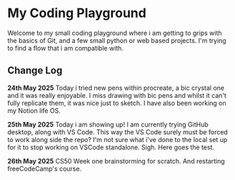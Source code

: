 # My Coding Playground
Welcome to my small coding playground where i am getting to grips with the basics of Git, and a few small python or web based projects. I'm trying to find a flow that i am compatible with.

## Change Log

 **24th May 2025**
Today i tried new pens within procreate, a bic crystal one and it was really enjoyable. I miss drawing with bic pens and whilst it can't fully replicate them, it was nice just to sketch. I have also been working on my Notion life OS. 

**25th May 2025**
Today i am showing up! I am currently trying GitHub desktop, along with VS Code. This way the VS Code surely must be forced to work along side the repo? I'm not sure what i've done to the local set up for it to stop working on VSCode standalone. Sigh. Here goes the test.

**26th May 2025**
CS50 Week one brainstorming for scratch. And restarting freeCodeCamp's course.
